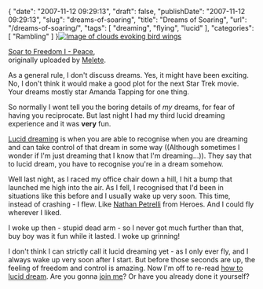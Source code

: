 {
    "date": "2007-11-12 09:29:13",
    "draft": false,
    "publishDate": "2007-11-12 09:29:13",
    "slug": "dreams-of-soaring",
    "title": "Dreams of Soaring",
    "url": "\/dreams-of-soaring\/",
    "tags": [
        "dreaming",
        "flying",
        "lucid"
    ],
    "categories": [
        "Rambling"
    ]
}[![Image of clouds evoking bird
wings](//farm1.static.flickr.com/18/23076940_417930af8c_m_d.jpg)](http://www.flickr.com/photos/christinamatheson/23076940/ "photo sharing")

[Soar to Freedom I -
Peace](http://www.flickr.com/photos/christinamatheson/23076940/),\
originally uploaded by
[Melete](http://www.flickr.com/people/christinamatheson/).

As a general rule, I don't discuss dreams. Yes, it might have been
exciting. No, I don't think it would make a good plot for the next Star
Trek movie. Your dreams mostly star Amanda Tapping for one thing.

So normally I wont tell you the boring details of *my* dreams, for fear
of having you reciprocate. But last night I had my third lucid dreaming
experience and it was **very** fun.

[Lucid
dreaming](http://en.wikipedia.org/wiki/Lucid_dreaming "Wikipedia entry on lucid dreaming")
is when you are able to recognise when you are dreaming and can take
control of that dream in some way ((Although sometimes I wonder if I'm
just dreaming that I know that I'm dreaming...)). They say that to lucid
dream, you have to recognise you're in a dream somehow.

Well last night, as I raced my office chair down a hill, I hit a bump
that launched me high into the air. As I fell, I recognised that I'd
been in situations like this before and I usually wake up very soon.
This time, instead of crashing - I flew. Like [Nathan
Petrelli](http://en.wikipedia.org/wiki/Nathan_Petrelli "Wikipedia entry on Heroes character Nathan Petrelli")
from Heroes. And I could fly wherever I liked.

I woke up then - stupid dead arm - so I never got much further than
that, buy boy was it fun while it lasted. I woke up grinning!

I don't think I can strictly call it lucid dreaming yet - as I only ever
fly, and I always wake up very soon after I start. But before those
seconds are up, the feeling of freedom and control is amazing. Now I'm
off to re-read [how to lucid
dream](http://www.wikihow.com/Lucid-Dream "Wikihow entry on lucid dreaming").
Are you gonna [join
me](http://brain.web-us.com/lucid/luciddreamingFAQ.htm "Frequently asked questions on lucid dreaming")?
Or have you already done it yourself?